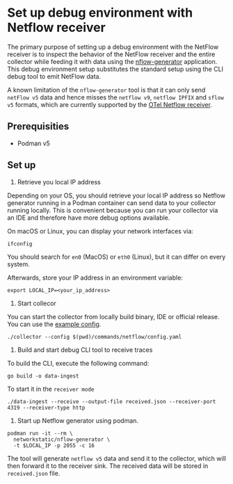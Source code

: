 # Set up debug environment with Netflow receiver

The primary purpose of setting up a debug environment with the NetFlow receiver is to inspect the behavior of the NetFlow receiver and the entire collector while feeding it with data using the [nflow-generator](https://github.com/nerdalert/nflow-generator) application. This debug environment setup substitutes the standard setup using the CLI debug tool to emit NetFlow data.

A known limitation of the `nflow-generator` tool is that it can only send `netFlow v5` data and hence misses the `netflow v9`, `netflow IPFIX` and `sflow v5` formats, which are currently supported by the [OTel Netflow receiver](https://github.com/open-telemetry/opentelemetry-collector-contrib/tree/main/receiver/netflowreceiver).

## Prerequisities

- Podman v5

## Set up

1. Retrieve you local IP address

Depending on your OS, you should retrieve your local IP address so Netflow generator running in a Podman container can send data to your collector running locally. This is convenient because you can run your collector via an IDE and therefore have more debug options available.

On macOS or Linux, you can display your network interfaces via:

```shell
ifconfig
```

You should search for `en0` (MacOS) or `eth0` (Linux), but it can differ on every system.

Afterwards, store your IP address in an environment variable:

```shell
export LOCAL_IP=<your_ip_address>
```

1. Start collecor

You can start the collector from locally build binary, IDE or official release. You can use the [example config](./config.yaml).

```shell
./collector --config $(pwd)/commands/netflow/config.yaml
```

1. Build and start debug CLI tool to receive traces

To build the CLI, execute the following command:

```shell
go build -o data-ingest
```

To start it in the `receiver mode`

```shell
./data-ingest --receive --output-file received.json --receiver-port 4319 --receiver-type http
```

1. Start up Netflow generator using podman.

```shell
podman run -it --rm \
  networkstatic/nflow-generator \
  -t $LOCAL_IP -p 2055 -c 16
```

The tool will generate `netflow v5` data and send it to the collector, which will then forward it to the receiver sink. The received data will be stored in `received.json` file.
